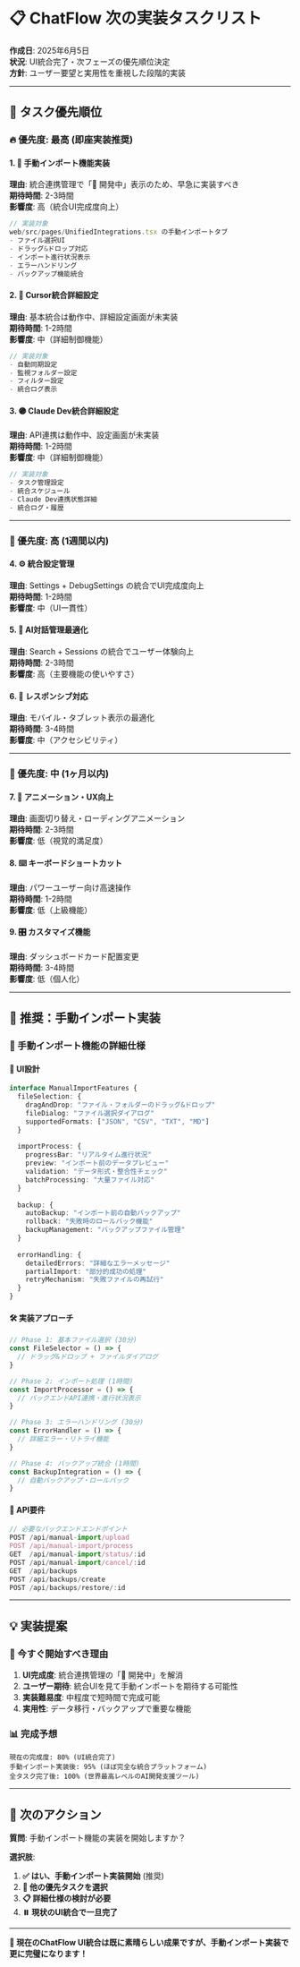 # 📋 ChatFlow 次の実装タスクリスト

**作成日**: 2025年6月5日  
**状況**: UI統合完了・次フェーズの優先順位決定  
**方針**: ユーザー要望と実用性を重視した段階的実装

---

## 🎯 **タスク優先順位**

### **🔥 優先度: 最高 (即座実装推奨)**

#### **1. 📂 手動インポート機能実装**
**理由**: 統合連携管理で「🚧 開発中」表示のため、早急に実装すべき  
**期待時間**: 2-3時間  
**影響度**: 高（統合UI完成度向上）

```typescript
// 実装対象
web/src/pages/UnifiedIntegrations.tsx の手動インポートタブ
- ファイル選択UI
- ドラッグ&ドロップ対応
- インポート進行状況表示
- エラーハンドリング
- バックアップ機能統合
```

#### **2. 📁 Cursor統合詳細設定**
**理由**: 基本統合は動作中、詳細設定画面が未実装  
**期待時間**: 1-2時間  
**影響度**: 中（詳細制御機能）

```typescript
// 実装対象
- 自動同期設定
- 監視フォルダー設定
- フィルター設定
- 統合ログ表示
```

#### **3. 🟣 Claude Dev統合詳細設定**
**理由**: API連携は動作中、設定画面が未実装  
**期待時間**: 1-2時間  
**影響度**: 中（詳細制御機能）

```typescript
// 実装対象
- タスク管理設定
- 統合スケジュール
- Claude Dev連携状態詳細
- 統合ログ・履歴
```

---

### **🔄 優先度: 高 (1週間以内)**

#### **4. ⚙️ 統合設定管理**
**理由**: Settings + DebugSettings の統合でUI完成度向上  
**期待時間**: 1-2時間  
**影響度**: 中（UI一貫性）

#### **5. 💬 AI対話管理最適化**
**理由**: Search + Sessions の統合でユーザー体験向上  
**期待時間**: 2-3時間  
**影響度**: 高（主要機能の使いやすさ）

#### **6. 📱 レスポンシブ対応**
**理由**: モバイル・タブレット表示の最適化  
**期待時間**: 3-4時間  
**影響度**: 中（アクセシビリティ）

---

### **🔄 優先度: 中 (1ヶ月以内)**

#### **7. 🎨 アニメーション・UX向上**
**理由**: 画面切り替え・ローディングアニメーション  
**期待時間**: 2-3時間  
**影響度**: 低（視覚的満足度）

#### **8. ⌨️ キーボードショートカット**
**理由**: パワーユーザー向け高速操作  
**期待時間**: 1-2時間  
**影響度**: 低（上級機能）

#### **9. 🎛️ カスタマイズ機能**
**理由**: ダッシュボードカード配置変更  
**期待時間**: 3-4時間  
**影響度**: 低（個人化）

---

## 🎯 **推奨：手動インポート実装**

### **📂 手動インポート機能の詳細仕様**

#### **🎨 UI設計**
```typescript
interface ManualImportFeatures {
  fileSelection: {
    dragAndDrop: "ファイル・フォルダーのドラッグ&ドロップ"
    fileDialog: "ファイル選択ダイアログ"
    supportedFormats: ["JSON", "CSV", "TXT", "MD"]
  }
  
  importProcess: {
    progressBar: "リアルタイム進行状況"
    preview: "インポート前のデータプレビュー"
    validation: "データ形式・整合性チェック"
    batchProcessing: "大量ファイル対応"
  }
  
  backup: {
    autoBackup: "インポート前の自動バックアップ"
    rollback: "失敗時のロールバック機能"
    backupManagement: "バックアップファイル管理"
  }
  
  errorHandling: {
    detailedErrors: "詳細なエラーメッセージ"
    partialImport: "部分的成功の処理"
    retryMechanism: "失敗ファイルの再試行"
  }
}
```

#### **🛠️ 実装アプローチ**
```typescript
// Phase 1: 基本ファイル選択 (30分)
const FileSelector = () => {
  // ドラッグ&ドロップ + ファイルダイアログ
}

// Phase 2: インポート処理 (1時間)
const ImportProcessor = () => {
  // バックエンドAPI連携・進行状況表示
}

// Phase 3: エラーハンドリング (30分)
const ErrorHandler = () => {
  // 詳細エラー・リトライ機能
}

// Phase 4: バックアップ統合 (1時間)
const BackupIntegration = () => {
  // 自動バックアップ・ロールバック
}
```

#### **🔗 API要件**
```typescript
// 必要なバックエンドエンドポイント
POST /api/manual-import/upload
POST /api/manual-import/process  
GET  /api/manual-import/status/:id
POST /api/manual-import/cancel/:id
GET  /api/backups
POST /api/backups/create
POST /api/backups/restore/:id
```

---

## 💡 **実装提案**

### **🚀 今すぐ開始すべき理由**
1. **UI完成度**: 統合連携管理の「🚧 開発中」を解消
2. **ユーザー期待**: 統合UIを見て手動インポートを期待する可能性
3. **実装難易度**: 中程度で短時間で完成可能
4. **実用性**: データ移行・バックアップで重要な機能

### **📊 完成予想**
```
現在の完成度: 80% (UI統合完了)
手動インポート実装後: 95% (ほぼ完全な統合プラットフォーム)
全タスク完了後: 100% (世界最高レベルのAI開発支援ツール)
```

---

## 🎯 **次のアクション**

**質問**: 手動インポート機能の実装を開始しますか？

**選択肢**:
1. **✅ はい、手動インポート実装開始** (推奨)
2. **🔄 他の優先タスクを選択**
3. **📋 詳細仕様の検討が必要**
4. **⏸️ 現状のUI統合で一旦完了**

---

**🎊 現在のChatFlow UI統合は既に素晴らしい成果ですが、手動インポート実装で更に完璧になります！** 